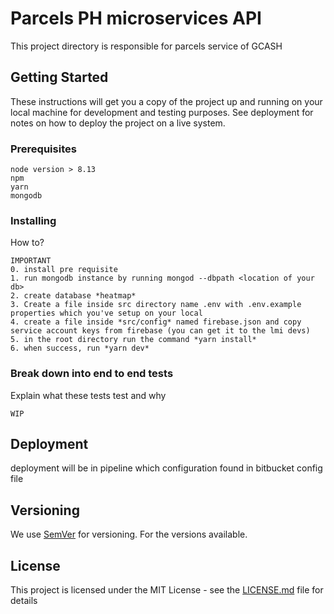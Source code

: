 # Parcels PH microservices API

This project directory is responsible for parcels service of GCASH

## Getting Started

These instructions will get you a copy of the project up and running on your local machine for development and testing purposes. See deployment for notes on how to deploy the project on a live system.

### Prerequisites

```
node version > 8.13
npm
yarn
mongodb
```

### Installing

How to?

```
IMPORTANT
0. install pre requisite
1. run mongodb instance by running mongod --dbpath <location of your db> 
2. create database *heatmap*
3. Create a file inside src directory name .env with .env.example properties which you've setup on your local
4. create a file inside *src/config* named firebase.json and copy service account keys from firebase (you can get it to the lmi devs)
5. in the root directory run the command *yarn install*
6. when success, run *yarn dev*
```

### Break down into end to end tests

Explain what these tests test and why

```
WIP
```

## Deployment

deployment will be in pipeline which configuration found in bitbucket config file


## Versioning

We use [SemVer](http://semver.org/) for versioning. For the versions available. 

## License

This project is licensed under the MIT License - see the [LICENSE.md](LICENSE.md) file for details

